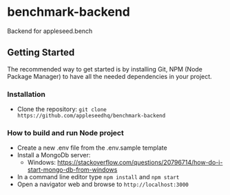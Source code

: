 # benchmark-backend
Backend for appleseed.bench

## Getting Started
The recommended way to get started is by installing Git, NPM (Node Package Manager) to have all the needed dependencies in your project.

### Installation
  - Clone the repository: `git clone https://github.com/appleseedhq/benchmark-backend`

### How to build and run Node project
  - Create a new .env file from the .env.sample template
  - Install a MongoDb server:
    - Windows: https://stackoverflow.com/questions/20796714/how-do-i-start-mongo-db-from-windows
  - In a command line editor type `npm install` and `npm start`
  - Open a navigator web and browse to `http://localhost:3000`

